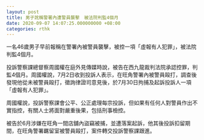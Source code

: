 ```yaml
---
layout: post
title: 男子訛稱警署內遭警員襲擊　被法院判監4個月
date: 2020-09-07 14:07:25.000000000 +08:00
categories: rthk
---
```


一名46歲男子早前報稱在警署內被警員襲擊，被控一項「虛報有人犯罪」，被法院判監4個月。

投訴警察課總督察周國權在庭外見傳媒時說，被告在西九龍裁判法院承認控罪，判監4個月。周國權說，7月2日收到投訴人表示，在旺角警署內被警員毆打，調查後發現他從未被警員毆打，徵詢律證司意見後，於7月30日拘捕及起訴投訴人一項「虛報有人犯罪」。

周國權說，投訴警察課會公平、公正處理每宗投訴，但如果有任何人對警員作出不實指控，有關人士將面對嚴重後果，包括刑事檢控。

被告於6月涉嫌在旺角一間店舖內盜竊被捕，並遭落案起訴，他其後投訴扣留期間，在旺角警署羈留室被警員毆打，案件轉交投訴警察課跟進。
